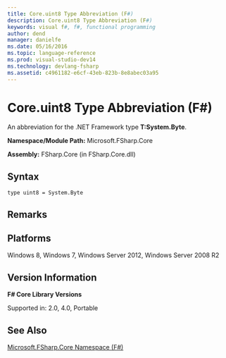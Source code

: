 ```yaml
---
title: Core.uint8 Type Abbreviation (F#)
description: Core.uint8 Type Abbreviation (F#)
keywords: visual f#, f#, functional programming
author: dend
manager: danielfe
ms.date: 05/16/2016
ms.topic: language-reference
ms.prod: visual-studio-dev14
ms.technology: devlang-fsharp
ms.assetid: c4961182-e6cf-43eb-823b-8e8abec03a95 
---
```


# Core.uint8 Type Abbreviation (F#)

An abbreviation for the .NET Framework type **T:System.Byte**.

**Namespace/Module Path:** Microsoft.FSharp.Core

**Assembly:** FSharp.Core (in FSharp.Core.dll)


## Syntax

```
type uint8 = System.Byte
```

## Remarks

## Platforms
Windows 8, Windows 7, Windows Server 2012, Windows Server 2008 R2


## Version Information
**F# Core Library Versions**

Supported in: 2.0, 4.0, Portable




## See Also
[Microsoft.FSharp.Core Namespace &#40;F&#35;&#41;](Microsoft.FSharp.Core-Namespace-%5BFSharp%5D.md)

